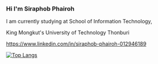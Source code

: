 ### Hi I'm Siraphob Phairoh

I am currently studying at School of Information Technology,

King Mongkut's University of Technology Thonburi

https://www.linkedin.com/in/siraphob-phairoh-012946189

[![Top Langs](https://github-readme-stats.vercel.app/api/top-langs/?username=SoSira01&layout=compact)](https://github.com/anuraghazra/github-readme-stats)

